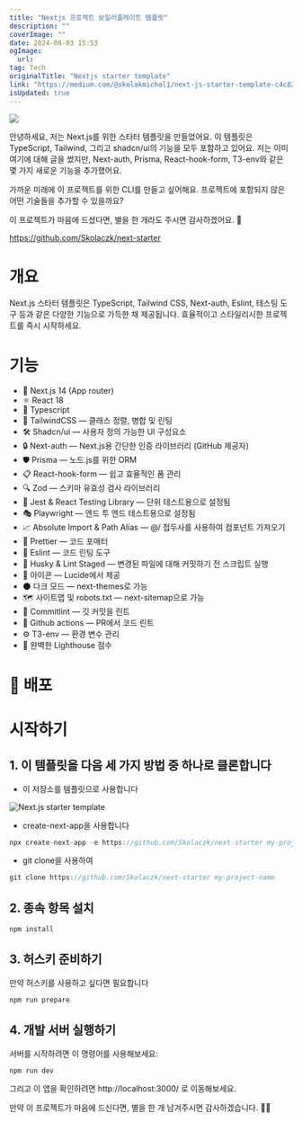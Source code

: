 ```yaml
---
title: "Nextjs 프로젝트 보일러플레이트 템플릿"
description: ""
coverImage: ""
date: 2024-08-03 15:53
ogImage: 
  url: 
tag: Tech
originalTitle: "Nextjs starter template"
link: "https://medium.com/@skolakmichal1/next-js-starter-template-c4c823ffae51"
isUpdated: true
---
```






<img src="/assets/img/Next.js-starter-template_0.png" />

안녕하세요,
저는 Next.js를 위한 스타터 템플릿을 만들었어요. 이 템플릿은 TypeScript, Tailwind, 그리고 shadcn/ui의 기능을 모두 포함하고 있어요. 저는 이미 여기에 대해 글을 썼지만, Next-auth, Prisma, React-hook-form, T3-env와 같은 몇 가지 새로운 기능을 추가했어요.

가까운 미래에 이 프로젝트를 위한 CLI를 만들고 싶어해요. 프로젝트에 포함되지 않은 어떤 기술들을 추가할 수 있을까요?

이 프로젝트가 마음에 드셨다면, 별을 한 개라도 주시면 감사하겠어요. 🌟

<div class="content-ad"></div>

https://github.com/Skolaczk/next-starter

# 개요

Next.js 스타터 템플릿은 TypeScript, Tailwind CSS, Next-auth, Eslint, 테스팅 도구 등과 같은 다양한 기능으로 가득한 채 제공됩니다. 효율적이고 스타일리시한 프로젝트를 즉시 시작하세요.

# 기능

<div class="content-ad"></div>

- 🚀 Next.js 14 (App router)
- ⚛️ React 18
- 📘 Typescript
- 🎨 TailwindCSS — 클래스 정렬, 병합 및 린팅
- 🛠️ Shadcn/ui — 사용자 정의 가능한 UI 구성요소
- 🔒 Next-auth — Next.js용 간단한 인증 라이브러리 (GitHub 제공자)
- 🛡️ Prisma — 노드.js를 위한 ORM
- 📋 React-hook-form — 쉽고 효율적인 폼 관리
- 🔍 Zod — 스키마 유효성 검사 라이브러리
- 🧪 Jest & React Testing Library — 단위 테스트용으로 설정됨
- 🎭 Playwright — 엔드 투 엔드 테스트용으로 설정됨
- 📈 Absolute Import & Path Alias — @/ 접두사를 사용하여 컴포넌트 가져오기
- 💅 Prettier — 코드 포매터
- 🧹 Eslint — 코드 린팅 도구
- 🐶 Husky & Lint Staged — 변경된 파일에 대해 커밋하기 전 스크립트 실행
- 🔹 아이콘 — Lucide에서 제공
- 🌑 다크 모드 — next-themes로 가능
- 🗺️ 사이트맵 및 robots.txt — next-sitemap으로 가능
- 📝 Commitlint — 깃 커밋을 린트
- 🤖 Github actions — PR에서 코드 린트
- ⚙️ T3-env — 환경 변수 관리
- 💯 완벽한 Lighthouse 점수

# 🚀 배포

# 시작하기

## 1. 이 템플릿을 다음 세 가지 방법 중 하나로 클론합니다

<div class="content-ad"></div>

- 이 저장소를 템플릿으로 사용합니다

![Next.js starter template](/assets/img/Next.js-starter-template_1.png)

- create-next-app을 사용합니다

```js
npx create-next-app -e https://github.com/Skolaczk/next-starter my-project-name
```

<div class="content-ad"></div>

- git clone을 사용하여

```js
git clone https://github.com/Skolaczk/next-starter my-project-name
```

## 2. 종속 항목 설치

```js
npm install
```

<div class="content-ad"></div>

## 3. 허스키 준비하기

만약 허스키를 사용하고 싶다면 필요합니다

```js
npm run prepare
```

## 4. 개발 서버 실행하기

<div class="content-ad"></div>

서버를 시작하려면 이 명령어를 사용해보세요:

```js
npm run dev
```

그리고 이 앱을 확인하려면 http://localhost:3000/ 로 이동해보세요.

만약 이 프로젝트가 마음에 드신다면, 별을 한 개 남겨주시면 감사하겠습니다. 🌟😊

<div class="content-ad"></div>
